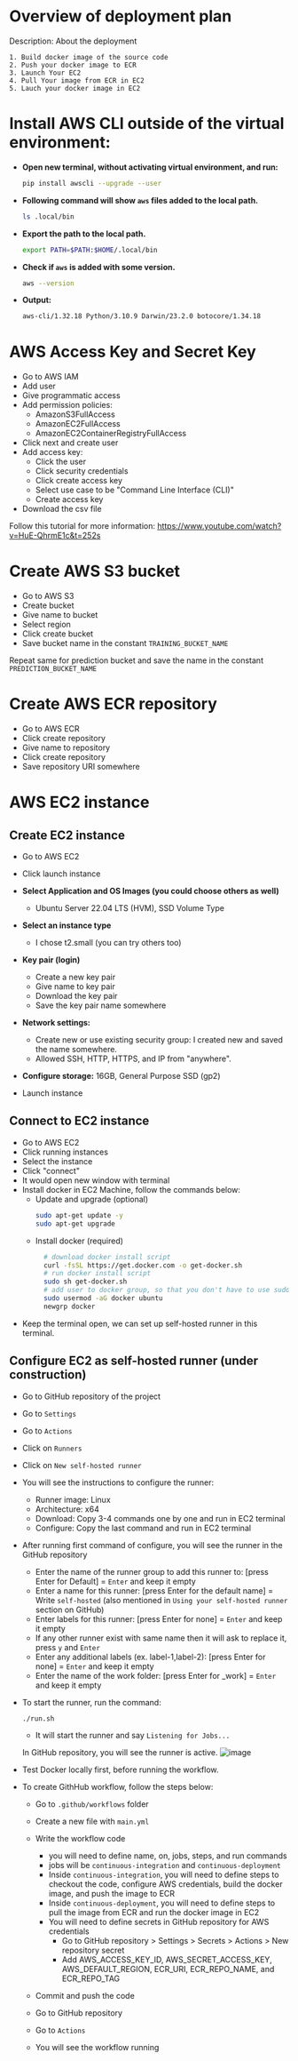 # Overview of deployment plan

Description: About the deployment

    1. Build docker image of the source code
    2. Push your docker image to ECR
    3. Launch Your EC2
    4. Pull Your image from ECR in EC2
    5. Lauch your docker image in EC2

# Install AWS CLI outside of the virtual environment:

- **Open new terminal, without activating virtual environment, and run:**

  ```bash
  pip install awscli --upgrade --user
  ```

- **Following command will show `aws` files added to the local path.**

  ```bash
  ls .local/bin
  ```

- **Export the path to the local path.**

  ```bash
  export PATH=$PATH:$HOME/.local/bin
  ```

- **Check if `aws` is added with some version.**

  ```bash
  aws --version
  ```

- **Output:**

  ```bash
  aws-cli/1.32.18 Python/3.10.9 Darwin/23.2.0 botocore/1.34.18
  ```

# AWS Access Key and Secret Key

- Go to AWS IAM
- Add user
- Give programmatic access
- Add permission policies:
  - AmazonS3FullAccess
  - AmazonEC2FullAccess
  - AmazonEC2ContainerRegistryFullAccess
- Click next and create user
- Add access key:
  - Click the user
  - Click security credentials
  - Click create access key
  - Select use case to be "Command Line Interface (CLI)"
  - Create access key
- Download the csv file

Follow this tutorial for more information: https://www.youtube.com/watch?v=HuE-QhrmE1c&t=252s

# Create AWS S3 bucket

- Go to AWS S3
- Create bucket
- Give name to bucket
- Select region
- Click create bucket
- Save bucket name in the constant `TRAINING_BUCKET_NAME`

Repeat same for prediction bucket and save the name in the constant `PREDICTION_BUCKET_NAME`

# Create AWS ECR repository

- Go to AWS ECR
- Click create repository
- Give name to repository
- Click create repository
- Save repository URI somewhere

# AWS EC2 instance

## Create EC2 instance

- Go to AWS EC2
- Click launch instance
- **Select Application and OS Images (you could choose others as well)**
  - Ubuntu Server 22.04 LTS (HVM), SSD Volume Type
- **Select an instance type**
  - I chose t2.small (you can try others too)
- **Key pair (login)**
  - Create a new key pair
  - Give name to key pair
  - Download the key pair
  - Save the key pair name somewhere
- **Network settings:**

  - Create new or use existing security group: I created new and saved the name somewhere.
  - Allowed SSH, HTTP, HTTPS, and IP from "anywhere".

- **Configure storage:** 16GB, General Purpose SSD (gp2)
- Launch instance

## Connect to EC2 instance

- Go to AWS EC2
- Click running instances
- Select the instance
- Click "connect"
- It would open new window with terminal
- Install docker in EC2 Machine, follow the commands below:
  - Update and upgrade (optional)
    ```bash
    sudo apt-get update -y
    sudo apt-get upgrade
    ```
  - Install docker (required)
    ```bash
      # download docker install script
      curl -fsSL https://get.docker.com -o get-docker.sh
      # run docker install script
      sudo sh get-docker.sh
      # add user to docker group, so that you don't have to use sudo everytime
      sudo usermod -aG docker ubuntu
      newgrp docker
    ```
- Keep the terminal open, we can set up self-hosted runner in this terminal.

## Configure EC2 as self-hosted runner (under construction)

- Go to GitHub repository of the project
- Go to `Settings`
- Go to `Actions`
- Click on `Runners`
- Click on `New self-hosted runner`
- You will see the instructions to configure the runner:
  - Runner image: Linux
  - Architecture: x64
  - Download: Copy 3-4 commands one by one and run in EC2 terminal
  - Configure: Copy the last command and run in EC2 terminal
- After running first command of configure, you will see the runner in the GitHub repository
  - Enter the name of the runner group to add this runner to: [press Enter for Default] = `Enter` and keep it empty
  - Enter a name for this runner: [press Enter for the default name] = Write `self-hosted` (also mentioned in `Using your self-hosted runner` section on GitHub)
  - Enter labels for this runner: [press Enter for none] = `Enter` and keep it empty
  - If any other runner exist with same name then it will ask to replace it, press `y` and `Enter`
  - Enter any additional labels (ex. label-1,label-2): [press Enter for none] = `Enter` and keep it empty
  - Enter the name of the work folder: [press Enter for _work] = `Enter` and keep it empty

- To start the runner, run the command:
  ```bash
  ./run.sh
  ```
  - It will start the runner and say `Listening for Jobs...`

  In GitHub repository, you will see the runner is active.
  ![image](runners.png)

- Test Docker locally first, before running the workflow.


- To create GithHub workflow, follow the steps below:
  - Go to `.github/workflows` folder
  - Create a new file with `main.yml`
  - Write the workflow code
    - you will need to define name, on, jobs, steps, and run commands
    - jobs will be `continuous-integration` and `continuous-deployment`
    - Inside `continuous-integration`, you will need to define steps to checkout the code, configure AWS credentials, build the docker image, and push the image to ECR
    - Inside `continuous-deployment`, you will need to define steps to pull the image from ECR and run the docker image in EC2
    - You will need to define secrets in GitHub repository for AWS credentials
      - Go to GitHub repository > Settings > Secrets > Actions > New repository secret
      - Add AWS_ACCESS_KEY_ID, AWS_SECRET_ACCESS_KEY, AWS_DEFAULT_REGION, 
      ECR_URI, ECR_REPO_NAME, and ECR_REPO_TAG
  
  - Commit and push the code
  - Go to GitHub repository
  - Go to `Actions`
  - You will see the workflow running

